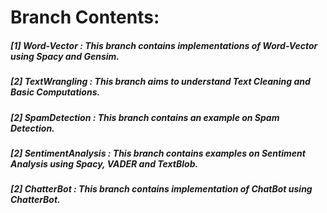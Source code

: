 # **Branch Contents:**

##### [1] Word-Vector : This branch contains implementations of Word-Vector using Spacy and Gensim.
##### [2] TextWrangling :  This branch aims to understand Text Cleaning and Basic Computations.
##### [2] SpamDetection : This branch contains an example on Spam Detection.
##### [2] SentimentAnalysis : This branch contains examples on Sentiment Analysis using Spacy, VADER and TextBlob. 
##### [2] ChatterBot : This branch contains implementation of ChatBot using ChatterBot.
